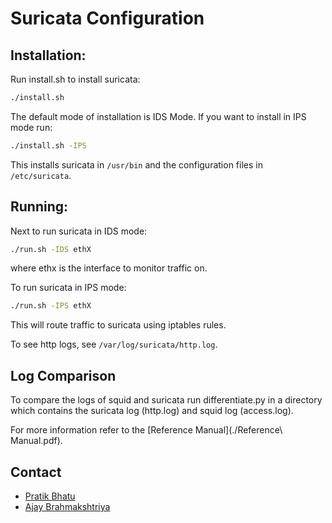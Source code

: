 # Suricata Configuration #

## Installation: ##

Run install.sh to install suricata:

```bash
./install.sh
```

The default mode of installation is IDS Mode.
If you want to install in IPS mode run:

```bash
./install.sh -IPS
```

This installs suricata in `/usr/bin` and the configuration files in `/etc/suricata`.

## Running: ##

Next to run suricata in IDS mode:

```bash
./run.sh -IDS ethX
```

where ethx is the interface to monitor traffic on.

To run suricata in IPS mode:

```bash
./run.sh -IPS ethX
```

This will route traffic to suricata using iptables rules.

To see http logs, see `/var/log/suricata/http.log`.

## Log Comparison ##
To compare the logs of squid and suricata run differentiate.py in a directory 
which contains the suricata log (http.log) and squid log (access.log).

For more information refer to the [Reference Manual](./Reference\ Manual.pdf).

## Contact ##
* [Pratik Bhatu](mailto:cs12b1010@iith.ac.in)
* [Ajay Brahmakshtriya](mailto:cs12b1004@iith.ac.in)
